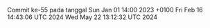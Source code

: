 Commit ke-55 pada tanggal Sun Jan 01 14:00 2023 +0100
Fri Feb 16 14:43:06 UTC 2024
Wed May 22 13:12:32 UTC 2024

